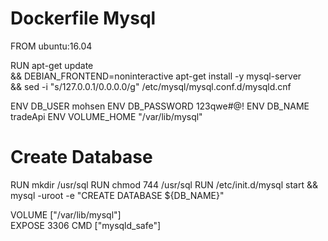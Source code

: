 # Dockerfile Mysql


FROM ubuntu:16.04

RUN apt-get update \
 && DEBIAN_FRONTEND=noninteractive apt-get install -y mysql-server \
 && sed -i "s/127.0.0.1/0.0.0.0/g" /etc/mysql/mysql.conf.d/mysqld.cnf

ENV DB_USER mohsen
ENV DB_PASSWORD 123qwe#@!
ENV DB_NAME tradeApi
ENV VOLUME_HOME "/var/lib/mysql"

# Create Database
RUN mkdir /usr/sql
RUN chmod 744 /usr/sql
RUN /etc/init.d/mysql start && \
        mysql -uroot  -e "CREATE DATABASE ${DB_NAME}"

VOLUME ["/var/lib/mysql"]     
EXPOSE 3306
CMD ["mysqld_safe"]
